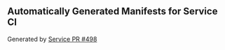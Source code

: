 ## Automatically Generated Manifests for Service CI
Generated by [Service PR #498](https://github.com/trustyai-explainability/trustyai-explainability/pull/498)
